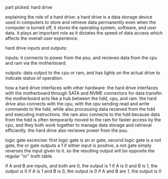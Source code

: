 part picked: hard drive

explaining the role of a hard drive:
a hard drive is a data storage device used in computers to store and retrieve data permanently even when the computer is turned off, it stores the operating system, software, and user data. it plays an important role as it dictates the speed of data access which affects the overall user experience.

hard drive inputs and outputs:

inputs: it connects to power from the psu, and recieves data from the cpu and ram via the motherboard.

outputs: data output to the cpu or ram, and has lights on the actual drive to indicate status of operation.

how a hard drive interfaces with other hardware:
the hard drive interfaces with the motherboard through SATA and NVME connectors for data transfer. the motherboard acts like a hub between the hdd, cpu, and ram. the hard drive also connects with the cpu, with the cpu sending read and write commands to the hdd, while also processing data recieved from the hdd and executing instructions. the ram also connects to the hdd because data from the hdd is often temporarily moved to the ram for faster access by the cpu, and they both work together to manage data storage and retrieval efficiently. the hard drive also recieves power from the psu. 

logic gate excercise:
first logic gate is an or gate, second logic gate is a not gate, the or gate outputs a 1 if either input is positive, a not gate simply reverses the input given to it. so the resulting output will be opposite the regular "or" truth table.

if A and B are inputs, and both are 0, the output is 1
if A is 0 and B is 1, the output is 0
if A is 1 and B is 0, the output is 0
if A and B are 1, the output is 0 